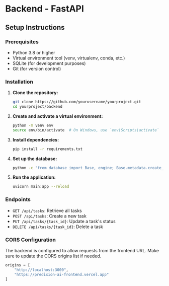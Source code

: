 # Backend - FastAPI

## Setup Instructions

### Prerequisites

- Python 3.8 or higher
- Virtual environment tool (venv, virtualenv, conda, etc.)
- SQLite (for development purposes)
- Git (for version control)

### Installation

1. **Clone the repository:**

    ```sh
    git clone https://github.com/yourusername/yourproject.git
    cd yourproject/backend
    ```

2. **Create and activate a virtual environment:**

    ```sh
    python -m venv env
    source env/bin/activate  # On Windows, use `env\Scripts\activate`
    ```

3. **Install dependencies:**

    ```sh
    pip install -r requirements.txt
    ```

4. **Set up the database:**

    ```sh
    python -c "from database import Base, engine; Base.metadata.create_all(bind=engine)"
    ```

5. **Run the application:**

    ```sh
    uvicorn main:app --reload
    ```

### Endpoints

- `GET /api/tasks`: Retrieve all tasks
- `POST /api/tasks`: Create a new task
- `PUT /api/tasks/{task_id}`: Update a task's status
- `DELETE /api/tasks/{task_id}`: Delete a task

### CORS Configuration

The backend is configured to allow requests from the frontend URL. Make sure to update the CORS origins list if needed.

```python
origins = [
    "http://localhost:3000",
    "https://predixion-ai-frontend.vercel.app"
]
